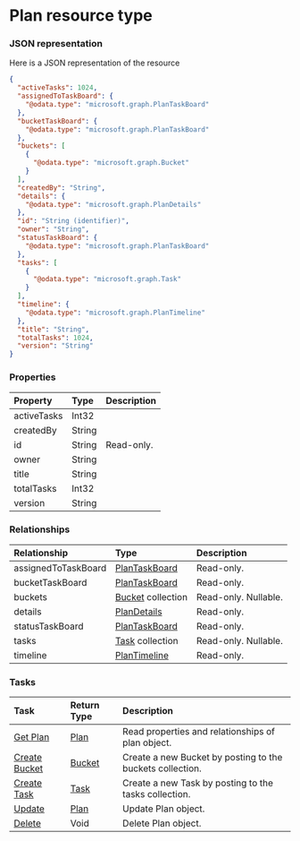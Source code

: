 # Plan resource type



### JSON representation

Here is a JSON representation of the resource

```json
{
  "activeTasks": 1024,
  "assignedToTaskBoard": {
    "@odata.type": "microsoft.graph.PlanTaskBoard"
  },
  "bucketTaskBoard": {
    "@odata.type": "microsoft.graph.PlanTaskBoard"
  },
  "buckets": [
    {
      "@odata.type": "microsoft.graph.Bucket"
    }
  ],
  "createdBy": "String",
  "details": {
    "@odata.type": "microsoft.graph.PlanDetails"
  },
  "id": "String (identifier)",
  "owner": "String",
  "statusTaskBoard": {
    "@odata.type": "microsoft.graph.PlanTaskBoard"
  },
  "tasks": [
    {
      "@odata.type": "microsoft.graph.Task"
    }
  ],
  "timeline": {
    "@odata.type": "microsoft.graph.PlanTimeline"
  },
  "title": "String",
  "totalTasks": 1024,
  "version": "String"
}

```
### Properties
| Property	   | Type	|Description|
|:---------------|:--------|:----------|
|activeTasks|Int32||
|createdBy|String||
|id|String| Read-only.|
|owner|String||
|title|String||
|totalTasks|Int32||
|version|String||

### Relationships
| Relationship | Type	|Description|
|:---------------|:--------|:----------|
|assignedToTaskBoard|[PlanTaskBoard](plantaskboard.md)| Read-only.|
|bucketTaskBoard|[PlanTaskBoard](plantaskboard.md)| Read-only.|
|buckets|[Bucket](bucket.md) collection| Read-only. Nullable.|
|details|[PlanDetails](plandetails.md)| Read-only.|
|statusTaskBoard|[PlanTaskBoard](plantaskboard.md)| Read-only.|
|tasks|[Task](task.md) collection| Read-only. Nullable.|
|timeline|[PlanTimeline](plantimeline.md)| Read-only.|

### Tasks

| Task		   | Return Type	|Description|
|:---------------|:--------|:----------|
|[Get Plan](../api/plan_get.md) | [Plan](plan.md) |Read properties and relationships of plan object.|
|[Create Bucket](../api/plan_post_buckets.md) |[Bucket](bucket.md)| Create a new Bucket by posting to the buckets collection.|
|[Create Task](../api/plan_post_tasks.md) |[Task](task.md)| Create a new Task by posting to the tasks collection.|
|[Update](../api/plan_update.md) | [Plan](plan.md)	|Update Plan object. |
|[Delete](../api/plan_delete.md) | Void	|Delete Plan object. |

<!-- uuid: 4aaf2b20-5adf-4d9c-b902-ba2324e1e9dd\n2015-10-09 15:15:45 UTC -->